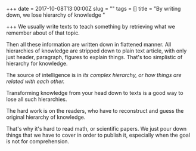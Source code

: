 +++
date = 2017-10-08T13:00:00Z
slug = ""
tags = []
title = "By writing down, we lose hierarchy of knowledge "

+++
We usually write texts to teach something by retrieving what we remember about of that topic.

Then all these information are written down in flattened manner. All hierarchies of knowledge are stripped down to plain text article, with only just header, paragraph, figures to explain things. That's too simplistic of  hierarchy for knowledge.

The source of intelligence is in _its complex hierarchy, or how things are related with each other._

Transforming knowledge from your head down to texts is a good way to lose all such hierarchies.

The hard work is on the readers, who have to reconstruct and guess the original hierarchy of knowledge.

That's why it's hard to read math, or scientific papers. We just pour down things that we have to cover in order to publish it, especially when the goal is not for comprehension.